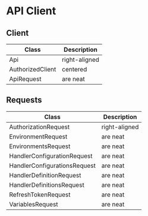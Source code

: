 # API Client

## Client

| Class              | Description   |
| ------------------ | ------------- |
| Api                | right-aligned |
| AuthorizedClient   | centered      |
| ApiRequest         | are neat      |

## Requests

| Class                           | Description   |
| ------------------------------- | ------------- |
| AuthorizationRequest            | right-aligned |
| EnvironmentRequest              | are neat      |
| EnvironmentsRequest             | are neat      |
| HandlerConfigurationRequest     | are neat      |
| HandlerConfigurationsRequest    | are neat      |
| HandlerDefinitionRequest        | are neat      |
| HandlerDefinitionsRequest       | are neat      |
| RefreshTokenRequest             | are neat      |
| VariablesRequest                | are neat      |